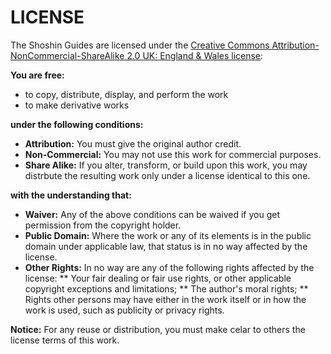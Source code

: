 LICENSE
=======

The Shoshin Guides are licensed under the [Creative Commons Attribution-NonCommercial-ShareAlike 2.0 UK: England & Wales license](http://creativecommons.org/licenses/by-nc-sa/2.0/uk/):

__You are free:__

* to copy, distribute, display, and perform the work
* to make derivative works

__under the following conditions:__

* __Attribution:__ You must give the original author credit.
* __Non-Commercial:__ You may not use this work for commercial purposes.
* __Share Alike:__ If you alter, transform, or build upon this work, you may distrbute the resulting work only under a license identical to this one.

__with the understanding that:__

* __Waiver:__ Any of the above conditions can be waived if you get permission from the copyright holder.
* __Public Domain:__ Where the work or any of its elements is in the public domain under applicable law, that status is in no way affected by the license.
* __Other Rights:__ In no way are any of the following rights affected by the license:
** Your fair dealing or fair use rights, or other applicable copyright exceptions and limitations;
** The author's moral rights;
** Rights other persons may have either in the work itself or in how the work is used, such as publicity or privacy rights.

__Notice:__ For any reuse or distribution, you must make celar to others the license terms of this work.
